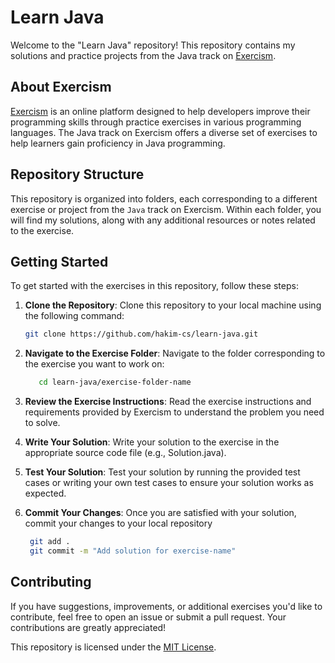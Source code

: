 # Learn Java

Welcome to the "Learn Java" repository! This repository contains my solutions and practice projects from the Java track on [Exercism](https://exercism.org/tracks/java).

## About Exercism   

[Exercism](https://exercism.org/) is an online platform designed to help developers improve their programming skills through practice exercises in various programming languages. The Java track on Exercism offers a diverse set of exercises to help learners gain proficiency in Java programming.

## Repository Structure

This repository is organized into folders, each corresponding to a different exercise or project from the `Java` track on Exercism. Within each folder, you will find my solutions, along with any additional resources or notes related to the exercise.

## Getting Started 

To get started with the exercises in this repository, follow these steps:

1. **Clone the Repository**: Clone this repository to your local machine using the following command:
   ```bash
   git clone https://github.com/hakim-cs/learn-java.git


2. **Navigate to the Exercise Folder**: Navigate to the folder corresponding to the exercise you want to work on:
   ```bash
      cd learn-java/exercise-folder-name

4. **Review the Exercise Instructions**: Read the exercise instructions and requirements provided by Exercism to understand the problem you need to solve.

5. **Write Your Solution**: Write your solution to the exercise in the appropriate source code file (e.g., Solution.java).

6. **Test Your Solution**: Test your solution by running the provided test cases or writing your own test cases to ensure your solution works as expected.

7. **Commit Your Changes**: Once you are satisfied with your solution, commit your changes to your local repository
   ```bash
    git add .
    git commit -m "Add solution for exercise-name"

## Contributing

If you have suggestions, improvements, or additional exercises you'd like to contribute, feel free to open an issue or submit a pull request. Your contributions are greatly appreciated!



This repository is licensed under the [MIT License](https://opensource.org/licenses/MIT).

